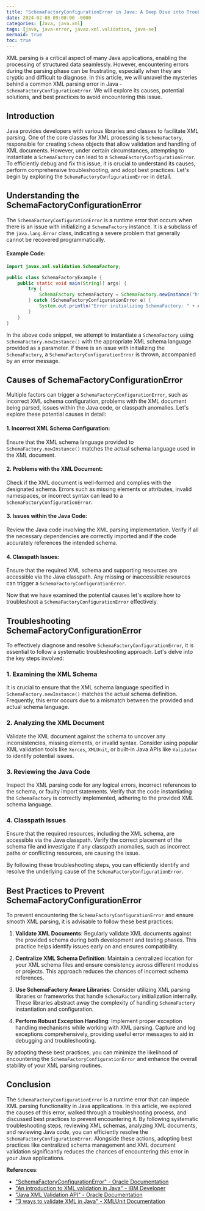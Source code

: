 ```yaml
---
title: "SchemaFactoryConfigurationError in Java: A Deep Dive into Troubleshooting XML Parsing Issues"
date: 2024-02-08 09:00:00 -0000
categories: [Java, java.xml]
tags: [java, java-error, javax.xml.validation, java-se]
mermaid: true
toc: true
---
```


XML parsing is a critical aspect of many Java applications, enabling the processing of structured data seamlessly. However, encountering errors during the parsing phase can be frustrating, especially when they are cryptic and difficult to diagnose. In this article, we will unravel the mysteries behind a common XML parsing error in Java - `SchemaFactoryConfigurationError`. We will explore its causes, potential solutions, and best practices to avoid encountering this issue.

## Introduction

Java provides developers with various libraries and classes to facilitate XML parsing. One of the core classes for XML processing is `SchemaFactory`, responsible for creating `Schema` objects that allow validation and handling of XML documents. However, under certain circumstances, attempting to instantiate a `SchemaFactory` can lead to a `SchemaFactoryConfigurationError`. To efficiently debug and fix this issue, it is crucial to understand its causes, perform comprehensive troubleshooting, and adopt best practices. Let's begin by exploring the `SchemaFactoryConfigurationError` in detail.

## Understanding the SchemaFactoryConfigurationError

The `SchemaFactoryConfigurationError` is a runtime error that occurs when there is an issue with initializing a `SchemaFactory` instance. It is a subclass of the `java.lang.Error` class, indicating a severe problem that generally cannot be recovered programmatically.

#### Example Code:

```java
import javax.xml.validation.SchemaFactory;

public class SchemaFactoryExample {
    public static void main(String[] args) {
        try {
            SchemaFactory schemaFactory = SchemaFactory.newInstance("http://www.w3.org/2001/XMLSchema");
        } catch (SchemaFactoryConfigurationError e) {
            System.out.println("Error initializing SchemaFactory: " + e.getMessage());
        }
    }
}
```

In the above code snippet, we attempt to instantiate a `SchemaFactory` using `SchemaFactory.newInstance()` with the appropriate XML schema language provided as a parameter. If there is an issue with initializing the `SchemaFactory`, a `SchemaFactoryConfigurationError` is thrown, accompanied by an error message.

## Causes of SchemaFactoryConfigurationError

Multiple factors can trigger a `SchemaFactoryConfigurationError`, such as incorrect XML schema configuration, problems with the XML document being parsed, issues within the Java code, or classpath anomalies. Let's explore these potential causes in detail:

#### 1. Incorrect XML Schema Configuration:
Ensure that the XML schema language provided to `SchemaFactory.newInstance()` matches the actual schema language used in the XML document.

#### 2. Problems with the XML Document:
Check if the XML document is well-formed and complies with the designated schema. Errors such as missing elements or attributes, invalid namespaces, or incorrect syntax can lead to a `SchemaFactoryConfigurationError`.

#### 3. Issues within the Java Code:
Review the Java code involving the XML parsing implementation. Verify if all the necessary dependencies are correctly imported and if the code accurately references the intended schema.

#### 4. Classpath Issues:
Ensure that the required XML schema and supporting resources are accessible via the Java classpath. Any missing or inaccessible resources can trigger a `SchemaFactoryConfigurationError`.

Now that we have examined the potential causes let's explore how to troubleshoot a `SchemaFactoryConfigurationError` effectively.

## Troubleshooting SchemaFactoryConfigurationError

To effectively diagnose and resolve `SchemaFactoryConfigurationError`, it is essential to follow a systematic troubleshooting approach. Let's delve into the key steps involved:

### 1. Examining the XML Schema

It is crucial to ensure that the XML schema language specified in `SchemaFactory.newInstance()` matches the actual schema definition. Frequently, this error occurs due to a mismatch between the provided and actual schema language.

### 2. Analyzing the XML Document

Validate the XML document against the schema to uncover any inconsistencies, missing elements, or invalid syntax. Consider using popular XML validation tools like `Xerces`, `XMLUnit`, or built-in Java APIs like `Validator` to identify potential issues.

### 3. Reviewing the Java Code

Inspect the XML parsing code for any logical errors, incorrect references to the schema, or faulty import statements. Verify that the code instantiating the `SchemaFactory` is correctly implemented, adhering to the provided XML schema language.

### 4. Classpath Issues

Ensure that the required resources, including the XML schema, are accessible via the Java classpath. Verify the correct placement of the schema file and investigate if any classpath anomalies, such as incorrect paths or conflicting resources, are causing the issue.

By following these troubleshooting steps, you can efficiently identify and resolve the underlying cause of the `SchemaFactoryConfigurationError`.

## Best Practices to Prevent SchemaFactoryConfigurationError

To prevent encountering the `SchemaFactoryConfigurationError` and ensure smooth XML parsing, it is advisable to follow these best practices:

1. **Validate XML Documents**: Regularly validate XML documents against the provided schema during both development and testing phases. This practice helps identify issues early on and ensures compatibility.

2. **Centralize XML Schema Definition**: Maintain a centralized location for your XML schema files and ensure consistency across different modules or projects. This approach reduces the chances of incorrect schema references.

3. **Use SchemaFactory Aware Libraries**: Consider utilizing XML parsing libraries or frameworks that handle `SchemaFactory` initialization internally. These libraries abstract away the complexity of handling `SchemaFactory` instantiation and configuration.

4. **Perform Robust Exception Handling**: Implement proper exception handling mechanisms while working with XML parsing. Capture and log exceptions comprehensively, providing useful error messages to aid in debugging and troubleshooting.

By adopting these best practices, you can minimize the likelihood of encountering the `SchemaFactoryConfigurationError` and enhance the overall stability of your XML parsing routines.

## Conclusion

The `SchemaFactoryConfigurationError` is a runtime error that can impede XML parsing functionality in Java applications. In this article, we explored the causes of this error, walked through a troubleshooting process, and discussed best practices to prevent encountering it. By following systematic troubleshooting steps, reviewing XML schemas, analyzing XML documents, and reviewing Java code, you can efficiently resolve the `SchemaFactoryConfigurationError`. Alongside these actions, adopting best practices like centralized schema management and XML document validation significantly reduces the chances of encountering this error in your Java applications.

**References**:

- ["SchemaFactoryConfigurationError" - Oracle Documentation](https://docs.oracle.com/javase/7/docs/api/javax/xml/validation/SchemaFactoryConfigurationError.html)
- ["An introduction to XML validation in Java" - IBM Developer](https://developer.ibm.com/tutorials/x-xercesjava/)
- ["Java XML Validation API" - Oracle Documentation](https://docs.oracle.com/javase/tutorial/jaxp/validation/index.html)
- ["3 ways to validate XML in Java" - XMLUnit Documentation](https://www.xmlunit.org/legacy/userguide/html/developer-guide.html#validating-java-xml)
